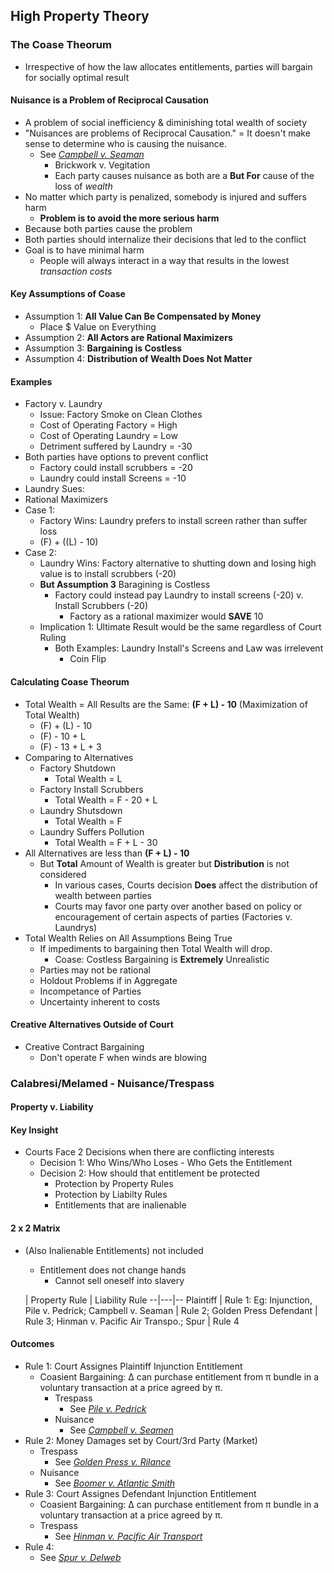 ## High Property Theory
### The Coase Theorum
- Irrespective of how the law allocates entitlements, parties will bargain for socially optimal result
#### Nuisance is a Problem of Reciprocal Causation
- A problem of social inefficiency & diminishing total wealth of society
- "Nuisances are problems of Reciprocal Causation." = It doesn't make sense to determine who is causing the nuisance.
  - See *[Campbell v. Seaman](link)*
    - Brickwork v. Vegitation
    - Each party causes nuisance as both are a **But For** cause of the loss of *wealth*
- No matter which party is penalized, somebody is injured and suffers harm
  - **Problem is to avoid the more serious harm**
- Because both parties cause the problem
- Both parties should internalize their decisions that led to the conflict
- Goal is to have minimal harm
  - People will always interact in a way that results in the lowest *transaction costs*

#### **Key Assumptions of Coase**
  - Assumption 1: **All Value Can Be Compensated by Money**
    - Place $ Value on Everything
  - Assumption 2: **All Actors are Rational Maximizers**
  - Assumption 3: **Bargaining is Costless**
  - Assumption 4: **Distribution of Wealth Does Not Matter**


#### Examples
- Factory v. Laundry
  - Issue: Factory Smoke on Clean Clothes
  - Cost of Operating Factory = High
  - Cost of Operating Laundry = Low
  - Detriment suffered by Laundry = -30
- Both parties have options to prevent conflict
  - Factory could install scrubbers = -20
  - Laundry could install Screens = -10
- Laundry Sues:
- Rational Maximizers
- Case 1:
  - Factory Wins: Laundry prefers to install screen rather than suffer loss
  - (F) + ((L) - 10)
- Case 2:
  - Laundry Wins: Factory alternative to shutting down and losing high value is to install scrubbers (-20)
  - **But Assumption 3** Baragining is Costless
    - Factory could instead pay Laundry to install screens (-20) v. Install Scrubbers (-20)
      - Factory as a rational maximizer would **SAVE** 10
  - Implication 1: Ultimate Result would be the same regardless of Court Ruling
    - Both Examples: Laundry Install's Screens and Law was irrelevent
      - Coin Flip

#### Calculating Coase Theorum
- Total Wealth = All Results are the Same: **(F + L) - 10** (Maximization of Total Wealth)
  - (F) + (L) - 10
  - (F) - 10 + L
  - (F) - 13 + L + 3
- Comparing to Alternatives
  - Factory Shutdown
    - Total Wealth = L
  - Factory Install Scrubbers
    - Total Wealth = F - 20 + L
  - Laundry Shutsdown
    - Total Wealth = F
  - Laundry Suffers Pollution
    - Total Wealth = F + L - 30
- All Alternatives are less than **(F + L) - 10**
  - But **Total** Amount of Wealth is greater but **Distribution** is not considered
    - In various cases, Courts decision **Does** affect the distribution of wealth between parties
    - Courts may favor one party over another based on policy or encouragement of certain aspects of parties (Factories v. Laundrys)
- Total Wealth Relies on All Assumptions Being True
  - If impediments to bargaining then Total Wealth will drop.
    - Coase: Costless Bargaining is **Extremely** Unrealistic
  - Parties may not be rational
  - Holdout Problems if in Aggregate
  - Incompetance of Parties
  - Uncertainty inherent to costs


#### Creative Alternatives Outside of Court
  - Creative Contract Bargaining
    - Don't operate F when winds are blowing


### Calabresi/Melamed - Nuisance/Trespass
#### Property v. Liability
#### Key Insight
  - Courts Face 2 Decisions when there are conflicting interests
    - Decision 1: Who Wins/Who Loses - Who Gets the Entitlement
    - Decision 2: How should that entitlement be protected
      - Protection by Property Rules
      - Protection by Liabilty Rules
      - Entitlements that are inalienable

#### 2 x 2 Matrix
- (Also Inalienable Entitlements) not included
  - Entitlement does not change hands
    - Cannot sell oneself into slavery



  | Property Rule  |  Liability Rule
--|---|--
Plaintiff  | Rule 1: Eg: Injunction, Pile v. Pedrick; Campbell v. Seaman  |  Rule 2; Golden Press
Defendant  | Rule 3; Hinman v. Pacific Air Transpo.; Spur  |  Rule 4



#### Outcomes
  - Rule 1: Court Assignes Plaintiff Injunction Entitlement
    - Coasient Bargaining: ∆ can purchase entitlement from π bundle in a voluntary transaction at a price agreed by π.
      - Trespass
        - See *[Pile v. Pedrick](link)*
      - Nuisance
        - See *[Campbell v. Seamen](link)*
  - Rule 2: Money Damages set by Court/3rd Party (Market)
    - Trespass
      - See *[Golden Press v. Rilance](link)*
    - Nuisance
      - See *[Boomer v. Atlantic Smith](link)*
  - Rule 3: Court Assignes Defendant Injunction Entitlement
    - Coasient Bargaining: ∆ can purchase entitlement from π bundle in a voluntary transaction at a price agreed by π.
    - Trespass
      - See *[Hinman v. Pacific Air Transport](link)*
  - Rule 4:
    - See *[Spur v. Delweb](link)*
